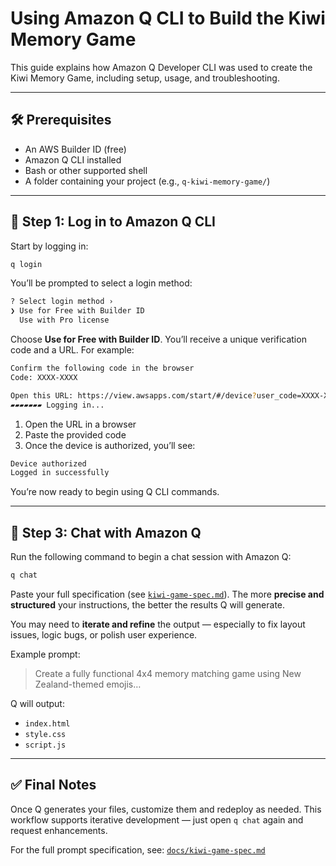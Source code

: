 # Using Amazon Q CLI to Build the Kiwi Memory Game

This guide explains how Amazon Q Developer CLI was used to create the Kiwi Memory Game, including setup, usage, and troubleshooting.

---

## 🛠 Prerequisites

* An AWS Builder ID (free)
* Amazon Q CLI installed
* Bash or other supported shell
* A folder containing your project (e.g., `q-kiwi-memory-game/`)

---

## 🚪 Step 1: Log in to Amazon Q CLI

Start by logging in:

```sh
q login
```

You’ll be prompted to select a login method:

```sh
? Select login method ›
❯ Use for Free with Builder ID
  Use with Pro license
```

Choose **Use for Free with Builder ID**. You’ll receive a unique verification code and a URL. For example:

```sh
Confirm the following code in the browser
Code: XXXX-XXXX

Open this URL: https://view.awsapps.com/start/#/device?user_code=XXXX-XXXX
▰▰▰▰▰▰▰ Logging in...
```

1. Open the URL in a browser
2. Paste the provided code
3. Once the device is authorized, you’ll see:

```sh
Device authorized
Logged in successfully
```

You’re now ready to begin using Q CLI commands.

---

## 💬 Step 3: Chat with Amazon Q

Run the following command to begin a chat session with Amazon Q:

```sh
q chat
```

Paste your full specification (see [`kiwi-game-spec.md`](./kiwi-game-spec.md)). The more **precise and structured** your instructions, the better the results Q will generate.

You may need to **iterate and refine** the output — especially to fix layout issues, logic bugs, or polish user experience.

Example prompt:

> Create a fully functional 4x4 memory matching game using New Zealand-themed emojis…

Q will output:

* `index.html`
* `style.css`
* `script.js`

---

## ✅ Final Notes

Once Q generates your files, customize them and redeploy as needed. This workflow supports iterative development — just open `q chat` again and request enhancements.

For the full prompt specification, see: [`docs/kiwi-game-spec.md`](./kiwi-game-spec.md)
